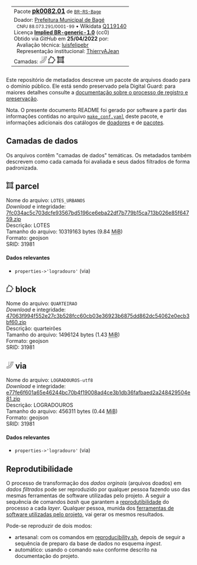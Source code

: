<aside>
<table align="right" style="padding: 1em">
<tr><td>Pacote <a target="_git" title="link canônico para o git deste pacote" href="https://git.digital-guard.org/preserv-BR/blob/main/data/RS/Bage/_pk0082.01"><big><b>pk0082.01</b></big></a> de <small><a target="_osmcodes" title="Jurisdição" href="https://osm.codes/BR-RS-Bage">BR-RS-Bage</a></small>
</td></tr>
<tr><td>
Doador: <a rel="external" target="_doador" href="https://www.bage.rs.gov.br/">Prefeitura Municipal de Bagé</a>
<br/>&nbsp; <small>CNPJ 88.073.291/0001-99</small> • Wikidata <a rel="external" target="_doador" title="link descritor Wikidata do doador" href="https://www.wikidata.org/wiki/Q119140">Q119140</a></small><br/>
Licença <a rel="external" target="_doador" href="https://git.digital-guard.org/licenses/blob/master/reports/implied-br-generic-v1.md"><b>Implied BR-generic-1.0</b></a> (cc0)<br/>
Obtido via <i>GitHub</i> em <b>25/04/2022</b> por:
<br/>&nbsp; Avaliação técnica: <a rel="external" target="_gitPerson" title="usuário Git" href="https://github.com/luisfelipebr">luisfelipebr</a>
<br/>&nbsp; Representação institucional: <a rel="external" target="_gitPerson" title="usuário Git" href="https://github.com/ThierryAJean">ThierryAJean</a><br/>
</td></tr>
<tr><td>Camadas: <a title="via" href="#-via"><img src="https://raw.githubusercontent.com/digital-guard/preserv/main/docs/assets/layerIcon-via.png" alt="via" width="20"/></a> <a title="block" href="#-block"><img src="https://raw.githubusercontent.com/digital-guard/preserv/main/docs/assets/layerIcon-block.png" alt="block" width="20"/></a> <a title="parcel" href="#-parcel"><img src="https://raw.githubusercontent.com/digital-guard/preserv/main/docs/assets/layerIcon-parcel.png" alt="parcel" width="20"/></a> </td></tr>

</table>
</aside>

<section>

Este repositório de metadados descreve um pacote de arquivos doado para o domínio público. Ele está sendo preservado pela Digital Guard: para maiores detalhes consulte a [documentação sobre o processo de registro e preservação](https://wiki.addressforall.org/doc/Documentação_Digital-guard).

Nota. O presente documento README foi gerado por software a partir das informações contidas no arquivo [`make_conf.yaml`](https://git.digital-guard.org/preserv-BR/blob/main/data/RS/Bage/_pk0082.01/make_conf.yaml) deste pacote, e informações adicionais dos catálogos de [doadores](https://git.digital-guard.org/preserv-BR/blob/main/data/donor.csv) e de [pacotes](https://git.digital-guard.org/preserv-BR/blob/main/data/donatedPack.csv).

# Camadas de dados

Os arquivos contêm "camadas de dados" temáticas. Os metadados também descrevem como cada camada foi avaliada e seus dados filtrados de forma padronizada.

## <img src="https://raw.githubusercontent.com/digital-guard/preserv/main/docs/assets/layerIcon-parcel.png" alt="parcel" width="20"/> parcel

Nome do arquivo: `LOTES_URBANOS`<br/>*Download* e integridade: [7fc034ac5c703dcfe93567bd5196ce6eba22df7b779b15ca713b026e85f64759.zip](http://dl.digital-guard.org/7fc034ac5c703dcfe93567bd5196ce6eba22df7b779b15ca713b026e85f64759.zip)<br/>Descrição: LOTES<br/>Tamanho do arquivo: 10319163 bytes (9.84 <abbr title="mebibyte">MiB</abbr>)<br/>Formato: geojson<br/>SRID: 31981

#### Dados relevantes
* `properties->'logradouro'` (via)

## <img src="https://raw.githubusercontent.com/digital-guard/preserv/main/docs/assets/layerIcon-block.png" alt="block" width="20"/> block

Nome do arquivo: `QUARTEIRAO`<br/>*Download* e integridade: [47063f994f552e27c3b528fcc60cb03e36923b6875dd862dc54062e0ecb3bf60.zip](http://dl.digital-guard.org/47063f994f552e27c3b528fcc60cb03e36923b6875dd862dc54062e0ecb3bf60.zip)<br/>Descrição: quarteirões<br/>Tamanho do arquivo: 1496124 bytes (1.43 <abbr title="mebibyte">MiB</abbr>)<br/>Formato: geojson<br/>SRID: 31981

## <img src="https://raw.githubusercontent.com/digital-guard/preserv/main/docs/assets/layerIcon-via.png" alt="via" width="20"/> via

Nome do arquivo: `LOGRADOUROS-utf8`<br/>*Download* e integridade: [e77fe6f601a65e46244bc70b4f19008ad4ce3b1db36fafbaed2a248429504e81.zip](http://dl.digital-guard.org/e77fe6f601a65e46244bc70b4f19008ad4ce3b1db36fafbaed2a248429504e81.zip)<br/>Descrição: LOGRADOUROS<br/>Tamanho do arquivo: 456311 bytes (0.44 <abbr title="mebibyte">MiB</abbr>)<br/>Formato: geojson<br/>SRID: 31981

#### Dados relevantes
* `properties->'logradouro'` (via)

</section>
<section>

# Reprodutibilidade

O processo de transformação dos *dados orginais* (arquivos doados) em *dados filtrados* pode ser reproduzido por qualquer pessoa fazendo uso das mesmas ferramentas de software utilizadas pelo projeto. A seguir a sequência de comandos *bash* que garantem a [reprodutibilidade](https://en.wikipedia.org/wiki/Reproducibility) do processo a cada *layer*. Qualquer pessoa, munida dos [ferramentas de software utilizadas pelo projeto](https://git.AddressForAll.org/suporte/blob/master/docs/pt/infra.md#ambientes-e-ferramentas-de-uso-geral), vai gerar os mesmos resultados.

Pode-se reproduzir de dois modos:
* artesanal: com os comandos em [reproducibility.sh](https://git.digital-guard.org/preserv-BR/blob/main/data/RS/Bage/_pk0082.01/reproducibility.sh), depois de seguir a sequência de preparo da base de dados no esquema *ingest*.
* automático: usando o comando `make` conforme descrito na documentação do projeto.

</section>

